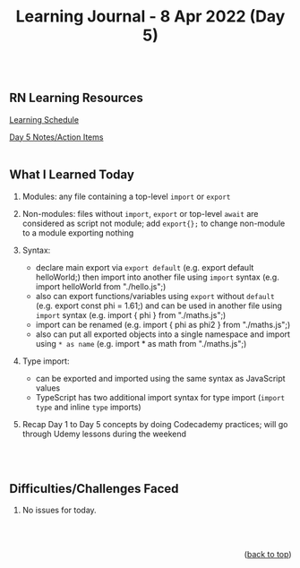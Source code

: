<div id="top"></div>
<h1 align="center">Learning Journal - 8 Apr 2022 (Day 5)</h1>
<br />
<br />

## RN Learning Resources
[Learning Schedule](https://docs.google.com/document/d/1X1WgRPKxWwenKXswD5xHcuEZ4NFRj8EWmkCC8MLsBwg/edit)

[Day 5 Notes/Action Items](https://docs.google.com/document/d/1vhVO7tGMZeWabNiajQ93D1ZwRciLo0sG6yuCjZ2KgPA/edit#)
<br />
<br />

## What I Learned Today
1. Modules: any file containing a top-level `import` or `export`

2. Non-modules: files without `import`, `export` or top-level `await` are considered as script not module; add `export{};` to change non-module to a module exporting nothing

3. Syntax:
    - declare main export via `export default` (e.g. export default helloWorld;) then import into another file using `import` syntax (e.g. import helloWorld from "./hello.js";)
    - also can export functions/variables using `export` without `default` (e.g. export const phi = 1.61;) and can be used in another file using `import` syntax (e.g. import { phi } from "./maths.js";)
    - import can be renamed (e.g. import { phi as phi2 } from "./maths.js";)
    - also can put all exported objects into a single namespace and import using `* as name` (e.g. import * as math from "./maths.js";)

4. Type import:
    - can be exported and imported using the same syntax as JavaScript values
    - TypeScript has two additional import syntax for type import (`import type` and inline `type` imports)

5. Recap Day 1 to Day 5 concepts by doing Codecademy practices; will go through Udemy lessons during the weekend
<br />
<br />

## Difficulties/Challenges Faced
1. No issues for today.
<br />
<br />

<p align="right">(<a href="#top">back to top</a>)</p>

